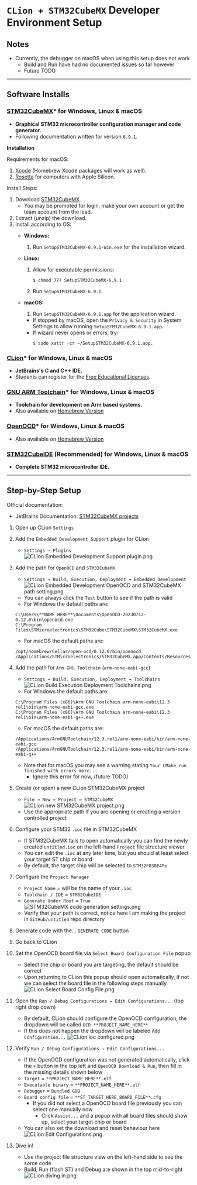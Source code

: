 # `CLion + STM32CubeMX` Developer Environment Setup

## Notes

- Currently, the debugger on macOS when using this setup does not work
    - Build and Run have had no documented issues so far however
    - Future TODO

---

## Software Installs

### [STM32CubeMX](https://www.st.com/en/development-tools/stm32cubemx.html)* for Windows, Linux & macOS

- **Graphical STM32 microcontroller configuration manager and code generator.**
- Following documentation written for version `6.9.1`.

**Installation**

Requirements for macOS:

1. [Xcode](https://developer.apple.com/support/xcode/) (Homebrew Xcode packages will work as well).
2. [Rosetta](https://support.apple.com/en-us/HT211861) for computers with Apple Silicon.

Install Steps:

1. Download [STM32CubeMX](http://www.st.com/stm32cubemx).
    - You may be promoted for login, make your own account or get the team account from the lead.
2. Extract (unzip) the download.
3. Install according to OS:
    - **Windows:**
        1. Run `SetupSTM32CubeMX-6.9.1-Win.exe` for the installation wizard.
    - **Linux:**
        1. Allow for executable permissions:
            ```console
            $ chmod 777 SetupSTM32CubeMX-6.9.1
            ```
        2. Run `SetupSTM32CubeMX-6.9.1`.
    - **macOS:**
        1. Run `SetupSTM32CubeMX-6.9.1.app` for the application wizard.

        - If stopped by macOS, open the `Privacy & Security` in System Settings to allow
          running `SetupSTM32CubeMX-6.9.1.app`.
        - If wizard never opens or errors, try:
            ```console
            $ sudo xattr -cr ~/SetupSTM32CubeMX-6.9.1.app.
            ```

### [CLion](https://www.jetbrains.com/clion/download/)* for Windows, Linux & macOS

- **JetBrains's C and C++ IDE.**
- Students can register for
  the [Free Educational Licenses](https://www.jetbrains.com/shop/eform/students).

### [GNU ARM Toolchain](https://developer.arm.com/Tools%20and%20Software/GNU%20Toolchain)* for Windows, Linux & macOS

- **Toolchain for development on Arm based systems.**
- Also available on [Homebrew Version](https://formulae.brew.sh/formula/arm-none-eabi-gcc)

### [OpenOCD](https://openocd.org/)* for Windows, Linux & macOS

- Also available on [Homebrew Version](https://formulae.brew.sh/formula/open-ocd)

### [STM32CubeIDE](https://www.st.com/en/development-tools/stm32cubeide.html) (Recommended) for Windows, Linux & macOS

- **Complete STM32 microcontroller IDE.**

---

## Step-by-Step Setup

Official documentation:

- JetBrains
  Documentation: [STM32CubeMX projects](https://www.jetbrains.com/help/clion/2023.1/embedded-development.html)

1. Open up CLion `Settings`

2. Add the `Embedded Development Support` plugin for CLion
    - `Settings → Plugins`
      ![CLion Embedded Development Support plugin.png](pictures/stm32ide/CLion%20Embedded%20Development%20Support%20plugin.png?raw=true "CLion Embedded Development Support plugin.png")

3. Add the path for `OpenOCD` and `STM32CubeMX`
    - `Settings → Build, Execution, Deployment → Embedded Development`
      ![CLion Embedded Development OpenOCD and STM32CubeMX path setting.png](pictures/stm32ide/CLion%20Embedded%20Development%20OpenOCD%20and%20STM32CubeMX%20path%20setting.png?raw=true "CLion Embedded Development OpenOCD and STM32CubeMX path setting.png")
    - You can always click the `Test` button to see if the path is valid
    - For Windows the default paths are:
    ```
    C:\Users\**NAME_HERE**\Documents\OpenOCD-20230712-0.12.0\bin\openocd.exe
    C:\Program Files\STMicroelectronics\STM32Cube\STM32CubeMX\STM32CubeMX.exe
    ```
    - For macOS the default paths are:
    ``` 
    /opt/homebrew/Cellar/open-ocd/0.12.0/bin/openocd
    /Applications/STMicroelectronics/STM32CubeMX.app/Contents/Resources/STM32CubeMX
    ```

4. Add the path for `Arm GNU Toolchain` (`arm-none-eabi-gcc`)
    - `Settings → Build, Execution, Deployment → Toolchains`
      ![CLion Build Execution Deployment Toolchains.png](pictures/stm32ide/CLion%20Build%20Execution%20Deployment%20Toolchains.png?raw=true "CLion Build Execution Deployment Toolchains.png")
    - For Windows the default paths are:
    ```
    C:\Program Files (x86)\Arm GNU Toolchain arm-none-eabi\12.3 rel1\bin\arm-none-eabi-gcc.exe
    C:\Program Files (x86)\Arm GNU Toolchain arm-none-eabi\12.3 rel1\bin\arm-none-eabi-g++.exe
    ```
    - For macOS the default paths are:
    ``` 
    /Applications/ArmGNUToolchain/12.3.rel1/arm-none-eabi/bin/arm-none-eabi-gcc
    /Applications/ArmGNUToolchain/12.3.rel1/arm-none-eabi/bin/arm-none-eabi-g++
    ```
    - Note that for macOS you may see a warning
      stating `Your CMake run finished with errors more...`
        - Ignore this error for now, (future TODO)

5. Create (or open) a new CLion STM32CubeMX project
    - `File → New → Project → STM32CubeMX`
      ![CLion new STM32CubeMX project.png](pictures/stm32ide/CLion%20new%20STM32CubeMX%20project.png?raw=true "CLion new STM32CubeMX project.png")
    - Use the appropriate path if you are opening or creating a version controlled project

6. Configure your STM32 `.ioc` file in STM32CubeMX
    - If STM32CubeMX fails to open automatically you can find the newly created `untitled.ioc` on
      the left-hand `Project` file structure viewer
    - You can edit the `.ioc` at any later time, but you should at least select your
      target ST chip or board
    - By default, the target chip will be selected to `STM32F030F4Px`

7. Configure the `Project Manager`
    - `Project Name` = will be the name of your `.ioc`
    - `Toolchain / IDE` = `STM32CubeIDE`
    - `Generate Under Root` = `True`
      ![STM32CubeMX code generation settings.png](pictures/stm32ide/STM32CubeMX%20code%20generation%20settings.png?raw=true "CLion new STM32CubeMX project.png")
    - Verify that your path is correct, notice here I am making the project in `GitHub/untitled`
      repo
      directory

8. Generate code with the... `GENERATE CODE` button

9. Go back to CLion

10. Set the OpenOCD board file via `Select Board Configuration File` popup
    - Select the chip or board you are targeting, the default should be correct
    - Upon returning to CLion this popup should open automatically, if not we can select the board
      file in the following steps manually
      ![CLion Select Board Config File.png](pictures/stm32ide/CLion%20Select%20Board%20Config%20File.png?raw=true "CLion Select Board Config File.png")

11. Open the `Run / Debug Configurations → Edit Configurations...` (top right drop down)
    - By default, CLion should configure the OpenOCD configuration, the dropdown will be
      called `OCD **PROJECT_NAME_HERE**`
    - If this does not happen the dropdown will be labeled `Add Configuration...`
      ![CLion ioc configured.png](pictures/stm32ide/CLion%20ioc%20configured.png?raw=true "CLion ioc configured.png")

12. Verify `Run / Debug Configurations → Edit Configurations...`
    - If the OpenOCD configuration was not generated automatically, click the `+` button in the top
      left and `OpenOCD Download & Run`, then fill in the missing details shown below
    - `Target` = `**PROJECT_NAME_HERE**.elf`
    - `Executable binary` = `**PROJECT_NAME_HERE**.elf`
    - `Debugger` = `Bundled GDB`
    - `Board config file` = `**ST_TARGET_HERE_BOARD_FILE**.cfg`
        - If you did not select a OpenOCD board file previously you can select one manually now
            - Click `Assist...` and a popup with all board files should show up, select your target
              chip or board
    - You can also set the download and reset behaviour here
      ![CLion Edit Configurations.png](pictures/stm32ide/CLion%20Edit%20Configurations.png?raw=true "CLion Edit Configurations.png")

13. Dive in!
    - Use the project file structure view on the left-hand side to see the sorce code
    - Build, Run (flash ST) and Debug are shown in the top mid-to-right
      ![CLion diving in.png](pictures/stm32ide/CLion%20diving%20in.png?raw=true "CLion diving in.png")
